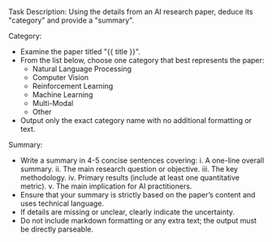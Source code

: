 Task Description:
Using the details from an AI research paper, deduce its "category" and provide a "summary".

Category:
- Examine the paper titled "{{ title }}".
- From the list below, choose one category that best represents the paper:
    - Natural Language Processing
    - Computer Vision
    - Reinforcement Learning
    - Machine Learning
    - Multi-Modal
    - Other
- Output only the exact category name with no additional formatting or text.

Summary:
- Write a summary in 4-5 concise sentences covering:
    i. A one-line overall summary.
   ii. The main research question or objective.
  iii. The key methodology.
   iv. Primary results (include at least one quantitative metric).
    v. The main implication for AI practitioners.
- Ensure that your summary is strictly based on the paper’s content and uses technical language.
- If details are missing or unclear, clearly indicate the uncertainty.
- Do not include markdown formatting or any extra text; the output must be directly parseable.